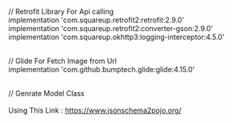//    Retrofit Library For Api calling <br>
    implementation 'com.squareup.retrofit2:retrofit:2.9.0' <br>
    implementation 'com.squareup.retrofit2:converter-gson:2.9.0' <br>
    implementation 'com.squareup.okhttp3:logging-interceptor:4.5.0' <br> <br>

//    Glide For Fetch Image from Url <br>
    implementation 'com.github.bumptech.glide:glide:4.15.0' <br><br>
    
    
// Genrate Model Class <br>
<br>Using This Link : 
<a href="https://www.jsonschema2pojo.org/">https://www.jsonschema2pojo.org/</a>
